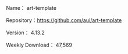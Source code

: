 Name： art-template

Repository：https://github.com/aui/art-template

Version： 4.13.2

Weekly Download： 47,569